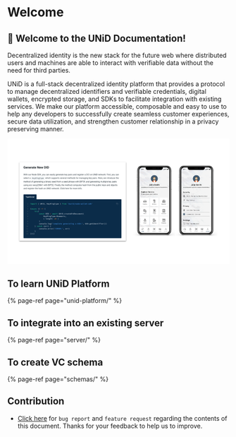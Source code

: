 # Welcome

## 🌟 Welcome to the UNiD Documentation!

Decentralized identity is the new stack for the future web where distributed users and machines are able to interact with verifiable data without the need for third parties.

UNiD is a full-stack decentralized identity platform that provides a protocol to manage decentralized identifiers and verifiable credentials, digital wallets, encrypted storage, and SDKs to facilitate integration with existing services. We make our platform accessible, composable and easy to use to help any developers to successfully create seamless customer experiences, secure data utilization, and strengthen customer relationship in a privacy preserving manner.

![](.gitbook/assets/unid-tisasaito-13png.png)

## To learn UNiD Platform

{% page-ref page="unid-platform/" %}

## To integrate into an existing server

{% page-ref page="server/" %}

## To create VC schema

{% page-ref page="schemas/" %}

## Contribution

* [Click here](https://github.com/getunid/unid-docs/issues/new/choose) for `bug report` and `feature request` regarding the contents of this document. Thanks for your feedback to help us to improve.

